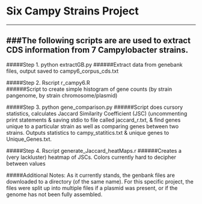 # Six Campy Strains Project
---------------------------


###The following scripts are are used to extract CDS information from 7 Campylobacter strains.
---------------------------------------------------------------------------------------------


#####Step 1. python extractGB.py 
######Extract data from genebank files, output saved to campy6_corpus_cds.txt

#####Step 2. Rscript r_campy6.R  
######Script to create simple histogram of gene counts (by strain pangenome, by strain chromosome/plasmid)

#####Step 3. python gene_comparison.py 
######Script does cursory statistics, calculates Jaccard Similarity Coefficient (JSC) (uncommenting print statements & saving stdio to file called jaccard_r.txt, & find genes unique to a particular strain as well as comparing genes between two strains. Outputs statistics to campy_statitics.txt & unique genes to Unique_Genes.txt.

#####Step 4. Rscript generate_Jaccard_heatMaps.r 
######Creates a (very lackluster) heatmap of JSCs. Colors currently hard to decipher between values

#####Additional Notes: As it currently stands, the genbank files are downloaded to a directory (of the same name). For this specific project, the files were split up into multiple files if a plasmid was present, or if the genome has not been fully assembled.
